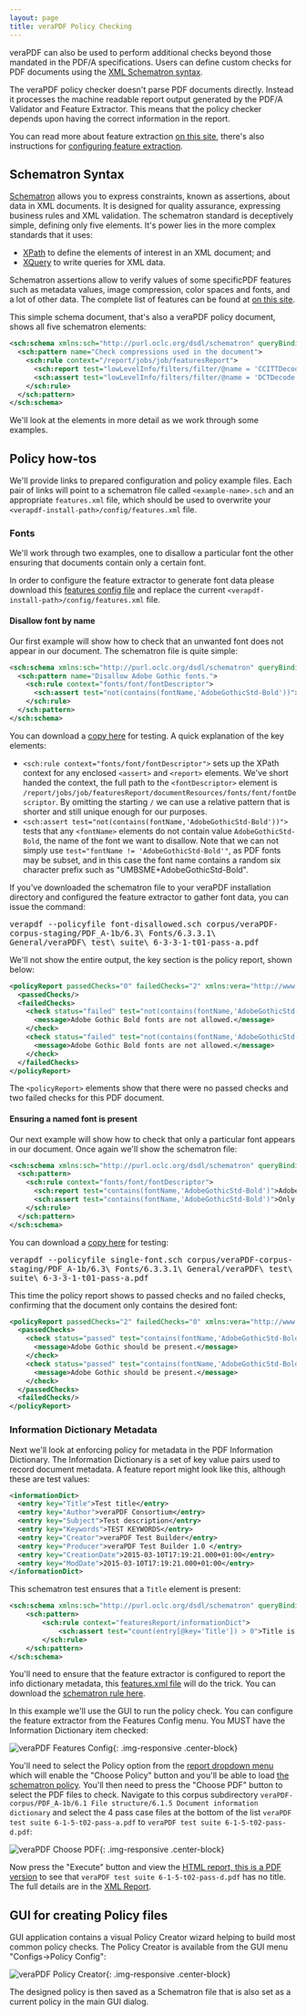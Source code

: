 ```yaml
---
layout: page
title: veraPDF Policy Checking
---
```


veraPDF can also be used to perform additional checks beyond those mandated in
the PDF/A specifications. Users can define custom checks for PDF documents
using the [XML Schematron syntax](http://www.xml.com/pub/a/2003/11/12/schematron.html).

The veraPDF policy checker doesn't parse PDF documents directly. Instead it
processes the machine readable report output generated by the PDF/A
Validator and Feature Extractor. This means that the policy checker depends
upon having the correct information in the report.

You can read more about feature extraction [on this site](../cli/feature-extraction),
 there's also instructions for [configuring feature extraction](../cli/config/#features.xml).

Schematron Syntax
-----------------
[Schematron](http://schematron.com/) allows you to express constraints, known
as assertions, about data in XML documents. It is designed for quality
assurance, expressing business rules and XML validation. The schematron
standard is deceptively simple, defining only five elements. It's power lies in
the more complex standards that it uses:

- [XPath](http://www.w3schools.com/xml/xpath_intro.asp) to define the elements of interest in an XML document; and
- [XQuery](http://www.w3schools.com/xml/xquery_intro.asp) to write queries for XML data.

Schematron assertions allow to verify values of some specificPDF features such as metadata values,
image compression, color spaces and fonts, and a lot of other data. The complete list of features
can be found at [on this site](../cli/feature-extraction).

This simple schema document, that's also a veraPDF policy document, shows all
five schematron elements:

```xml
<sch:schema xmlns:sch="http://purl.oclc.org/dsdl/schematron" queryBinding="xslt">
  <sch:pattern name="Check compressions used in the document">
    <sch:rule context="/report/jobs/job/featuresReport">
      <sch:report test="lowLevelInfo/filters/filter/@name = 'CCITTDecode'">CCITT compression is OK</sch:report>
      <sch:assert test="lowLevelInfo/filters/filter/@name = 'DCTDecode'">JPEG compression is not OK</sch:assert>
    </sch:rule>
  </sch:pattern>
</sch:schema>
```

We'll look at the elements in more detail as we work through some examples.

Policy how-tos
--------------
We'll provide links to prepared configuration and policy example files. Each
pair of links will point to a schematron file called `<example-name>.sch` and an
appropriate `features.xml` file, which should be used to overwrite your
`<verapdf-install-path>/config/features.xml` file.

### <a name="fonts"></a> Fonts
We'll work through two examples, one to disallow a particular font the other ensuring that documents contain only a certain font.

In order to configure the feature extractor to generate font data please
download this [features config file](font/features.xml) and replace the current
`<verapdf-install-path>/config/features.xml` file.

#### Disallow font by name
Our first example will show how to check that an unwanted font does not appear
in our document. The schematron file is quite simple:

```xml
<sch:schema xmlns:sch="http://purl.oclc.org/dsdl/schematron" queryBinding="xslt">
  <sch:pattern name="Disallow Adobe Gothic fonts.">
    <sch:rule context="fonts/font/fontDescriptor">
      <sch:assert test="not(contains(fontName,'AdobeGothicStd-Bold'))">Adobe Gothic fonts are not allowed.</sch:assert>
    </sch:rule>
  </sch:pattern>
</sch:schema>
```

You can download a [copy here](font/font-disallowed.sch) for testing. A quick
explanation of the key elements:

- `<sch:rule context="fonts/font/fontDescriptor">` sets up the XPath context
  for any enclosed `<assert>` and `<report>` elements. We've short handed the
  context, the full path to the `<fontDescriptor>` element is `/report/jobs/job/featuresReport/documentResources/fonts/font/fontDescriptor`.
  By omitting the starting `/` we can use a relative pattern that is shorter and still unique enough for our purposes.
- `<sch:assert test="not(contains(fontName,'AdobeGothicStd-Bold'))">` tests that any
  `<fontName>` elements do not contain value `AdobeGothicStd-Bold`, the
  name of the font we want to disallow. Note that we can not simply use `test="fontName != 'AdobeGothicStd-Bold'"`, as PDF fonts may be subset,
  and in this case the font name contains a random six character prefix such as "UMBSME+AdobeGothicStd-Bold".

If you've downloaded the schematron file to your veraPDF installation directory
and configured the feature extractor to gather font data, you can issue the
command:

<kbd>verapdf --policyfile font-disallowed.sch corpus/veraPDF-corpus-staging/PDF_A-1b/6.3\ Fonts/6.3.3.1\ General/veraPDF\ test\ suite\ 6-3-3-1-t01-pass-a.pdf</kbd>

We'll not show the entire output, the key section is the policy report, shown
below:

```xml
<policyReport passedChecks="0" failedChecks="2" xmlns:vera="http://www.verapdf.org/MachineReadableReport">
  <passedChecks/>
  <failedChecks>
    <check status="failed" test="not(contains(fontName,'AdobeGothicStd-Bold'))" location="/report/jobs/job/featuresReport/documentResources/fonts/font[1]/fontDescriptor">
      <message>Adobe Gothic Bold fonts are not allowed.</message>
    </check>
    <check status="failed" test="not(contains(fontName,'AdobeGothicStd-Bold'))" location="/report/jobs/job/featuresReport/documentResources/fonts/font[2]/fontDescriptor">
      <message>Adobe Gothic Bold fonts are not allowed.</message>
    </check>
  </failedChecks>
</policyReport>
```

The `<policyReport>` elements show that there were no passed checks and two
failed checks for this PDF document.

#### Ensuring a named font is present
Our next example will show how to check that only a particular font appears in
our document. Once again we'll show the schematron file:

```xml
<sch:schema xmlns:sch="http://purl.oclc.org/dsdl/schematron" queryBinding="xslt">
  <sch:pattern>
    <sch:rule context="fonts/font/fontDescriptor">
      <sch:report test="contains(fontName,'AdobeGothicStd-Bold')">Adobe Gothic Bold is present.</sch:report>
      <sch:assert test="contains(fontName,'AdobeGothicStd-Bold')">Only Adobe Gothic Bold fonts are allowed.</sch:assert>
    </sch:rule>
  </sch:pattern>
</sch:schema>
```
You can download a [copy here](font/single-font.sch) for testing:

<kbd>verapdf --policyfile single-font.sch corpus/veraPDF-corpus-staging/PDF_A-1b/6.3\ Fonts/6.3.3.1\ General/veraPDF\ test\ suite\ 6-3-3-1-t01-pass-a.pdf</kbd>

This time the policy report shows to passed checks and no failed checks,
confirming that the document only contains the desired font:

```xml
<policyReport passedChecks="2" failedChecks="0" xmlns:vera="http://www.verapdf.org/MachineReadableReport">
  <passedChecks>
    <check status="passed" test="contains(fontName,'AdobeGothicStd-Bold')" location="/report/jobs/job/featuresReport/documentResources/fonts/font[1]/fontDescriptor">
      <message>Adobe Gothic should be present.</message>
    </check>
    <check status="passed" test="contains(fontName,'AdobeGothicStd-Bold')" location="/report/jobs/job/featuresReport/documentResources/fonts/font[2]/fontDescriptor">
      <message>Adobe Gothic should be present.</message>
    </check>
  </passedChecks>
  <failedChecks/>
</policyReport>
```

### <a name="info-dict"></a> Information Dictionary Metadata
Next we'll look at enforcing policy for metadata in the PDF Information Dictionary.
The Information Dictionary is a set of key value pairs used to record document
metadata. A feature report might look like this, although these are test values:

```xml
<informationDict>
  <entry key="Title">Test title</entry>
  <entry key="Author">veraPDF Consortium</entry>
  <entry key="Subject">Test description</entry>
  <entry key="Keywords">TEST KEYWORDS</entry>
  <entry key="Creator">veraPDF Test Builder</entry>
  <entry key="Producer">veraPDF Test Builder 1.0 </entry>
  <entry key="CreationDate">2015-03-10T17:19:21.000+01:00</entry>
  <entry key="ModDate">2015-03-10T17:19:21.000+01:00</entry>
</informationDict>
```

This schematron test ensures that a `Title` element is present:

```xml
<sch:schema xmlns:sch="http://purl.oclc.org/dsdl/schematron" queryBinding="xslt">
    <sch:pattern>
        <sch:rule context="featuresReport/informationDict">
            <sch:assert test="count(entry[@key='Title']) > 0">Title is present.</sch:assert>
        </sch:rule>
    </sch:pattern>
</sch:schema>
```

You'll need to ensure that the feature extractor is configured to report the
info dictionary metadata, this [features.xml file](info-dict/features.xml) will
do the trick. You can download the [schematron rule here](info-dict/title-mandatory.sch).

In this example we'll use the GUI to run the policy check. You can configure the
feature extractor from the Features Config menu. You MUST have the Information
Dictionary item checked:

![veraPDF Features Config](/images/policy/config-info-dict.png "veraPDF Features Config menu"){: .img-responsive .center-block}

You'll need to select the Policy option from the [report dropdown menu](/gui#report-drop)
which will enable the "Choose Policy" button and you'll be able to load
[the schematron policy](info-dict/title-mandatory.sch). You'll then need to
press the "Choose PDF" button to select the PDF files to check. Navigate to this
corpus subdirectory `veraPDF-corpus/PDF_A-1b/6.1 File structure/6.1.5 Document
information dictionary` and select the 4 pass case files at the bottom of the list
`veraPDF test suite 6-1-5-t02-pass-a.pdf` to `veraPDF test suite 6-1-5-t02-pass-d.pdf`:

![veraPDF Choose PDF](/images/policy/info-dict-select.png "veraPDF Choose PDF dialog"){: .img-responsive .center-block}

Now press the "Execute" button and view the
[HTML report, this is a PDF version](info-dict/report.pdf) to see that `veraPDF
test suite 6-1-5-t02-pass-d.pdf` has no title. The full details are in the
[XML Report](info-dict/report.xml).

## GUI for creating Policy files

GUI application contains a visual Policy Creator wizard helping to build most common policy checks. The Policy Creator is available from the GUI menu "Configs->Policy Config":

![veraPDF Policy Creator](/images/policy/gui-policy-creator.png "veraPDF Policy Creator"){: .img-responsive .center-block}

The designed policy is then saved as a Schematron file that is also set as a current policy in the main GUI dialog. 
